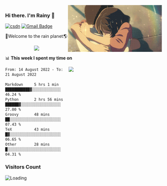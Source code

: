 <img  align='right' height="150" src="https://github.com/LikeRainDay/LikeRainDay/blob/master/pic/img_rain_1.gif?raw=true">



### Hi there. I'm Rainy :lemon:

[![csdn](https://img.shields.io/badge/-csdn-c14438?style=flat-square&logo=c&logoColor=white)](https://blog.csdn.net/qq_15807167)
[![Gmail Badge](https://img.shields.io/badge/-gmail-c14438?style=flat-square&logo=Gmail&logoColor=white&link=mailto:houshuai0816@gmail.com)](mailto:houshuai0816@gmail.com)

🚀Welcome to the rain planet🌎

<center>
<img align='center'  src="https://source.unsplash.com/random/1200x600">
</center>

📊 **This week I spent my time on**

<img align='right'   width="300" src="https://github-readme-stats.vercel.app/api?username=LikeRainDay&show_icons=true&title_color=fff&icon_color=79ff97&text_color=9f9f9f&bg_color=151515&count_private=true">

<!--START_SECTION:waka-->

```text
From: 14 August 2022 - To: 21 August 2022

Markdown     5 hrs 1 min     ███████████▓░░░░░░░░░░░░░   46.24 %
Python       2 hrs 56 mins   ██████▓░░░░░░░░░░░░░░░░░░   27.00 %
Groovy       48 mins         ██░░░░░░░░░░░░░░░░░░░░░░░   07.43 %
TeX          43 mins         █▓░░░░░░░░░░░░░░░░░░░░░░░   06.65 %
Other        28 mins         █░░░░░░░░░░░░░░░░░░░░░░░░   04.31 %
```

<!--END_SECTION:waka-->

### Visitors Count
<img align="left" src = "https://profile-counter.glitch.me/LikeRainDay/count.svg" alt ="Loading">
